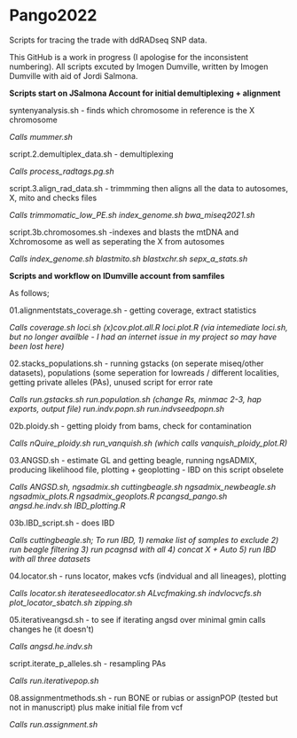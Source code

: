 # Pango2022

Scripts for tracing the trade with ddRADseq SNP data.

This GitHub is a work in progress (I apologise for the inconsistent numbering). All scripts excuted by Imogen Dumville, written by Imogen Dumville with aid of Jordi Salmona. 

**Scripts start on JSalmona Account for initial demultiplexing + alignment**

syntenyanalysis.sh - finds which chromosome in reference is the X chromosome

  *Calls mummer.sh*

script.2.demultiplex_data.sh - demultiplexing

  _Calls process_radtags.pg.sh_
  
script.3.align_rad_data.sh - trimmming then aligns all the data to autosomes, X, mito and checks files

  _Calls trimmomatic_low_PE.sh index_genome.sh bwa_miseq2021.sh_
  
script.3b.chromosomes.sh -indexes and blasts the mtDNA and Xchromosome as well as seperating the X from autosomes

  _Calls index_genome.sh blastmito.sh blastxchr.sh sepx_a_stats.sh_



**Scripts and workflow on IDumville account from samfiles**

As follows;

01.alignmentstats_coverage.sh - getting coverage, extract statistics

 _Calls coverage.sh loci.sh (x)cov.plot.all.R loci.plot.R (via intemediate loci.sh, but no longer availble - I had an internet issue in my project so may have been lost here)_
  
02.stacks_populations.sh - running gstacks (on seperate miseq/other datasets), populations (some seperation for lowreads / different localities, getting private alleles (PAs), unused script for error rate

 _Calls run.gstacks.sh run.population.sh (change Rs, minmac 2-3, hap exports, output file) run.indv.popn.sh run.indvseedpopn.sh_
  
02b.ploidy.sh - getting ploidy from bams, check for contamination

 _Calls nQuire_ploidy.sh run_vanquish.sh (which calls vanquish_ploidy_plot.R)_
  
03.ANGSD.sh - estimate GL and getting beagle, running ngsADMIX, producing likelihood file, plotting + geoplotting - IBD on this script obselete

  _Calls ANGSD.sh, ngsadmix.sh cuttingbeagle.sh ngsadmix_newbeagle.sh  ngsadmix_plots.R ngsadmix_geoplots.R pcangsd_pango.sh angsd.he.indv.sh IBD_plotting.R_

03b.IBD_script.sh - does IBD 

  _Calls cuttingbeagle.sh; To run IBD, 1) remake list of samples to exclude 2) run beagle filtering 3) run pcagnsd with all 4) concat X + Auto 5) run IBD with all three datasets_

04.locator.sh - runs locator, makes vcfs (indvidual and all lineages), plotting

 _Calls locator.sh iterateseedlocator.sh ALvcfmaking.sh indvlocvcfs.sh plot_locator_sbatch.sh zipping.sh_
  
05.iterativeangsd.sh - to see if iterating angsd over minimal gmin calls changes he (it doesn't)

_Calls angsd.he.indv.sh_
  
script.iterate_p_alleles.sh - resampling PAs

 _Calls run.iterativepop.sh_

08.assignmentmethods.sh - run BONE or rubias or assignPOP (tested but not in manuscript) plus make initial file from vcf

 _Calls run.assignment.sh_
